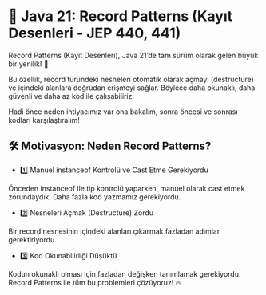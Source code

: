 # 🚀 Java 21: Record Patterns (Kayıt Desenleri - JEP 440, 441)

Record Patterns (Kayıt Desenleri), Java 21’de tam sürüm olarak gelen büyük bir yenilik! 🎉

Bu özellik, record türündeki nesneleri otomatik olarak açmayı (destructure) ve içindeki alanlara doğrudan erişmeyi sağlar. Böylece daha okunaklı, daha güvenli ve daha az kod ile çalışabiliriz.

Hadi önce neden ihtiyacımız var ona bakalım, sonra öncesi ve sonrası kodları karşılaştıralım!

## 🛠️ Motivasyon: Neden Record Patterns?

- 1️⃣ Manuel instanceof Kontrolü ve Cast Etme Gerekiyordu

Önceden instanceof ile tip kontrolü yaparken, manuel olarak cast etmek zorundaydık.
Daha fazla kod yazmamız gerekiyordu.

- 2️⃣ Nesneleri Açmak (Destructure) Zordu

Bir record nesnesinin içindeki alanları çıkarmak fazladan adımlar gerektiriyordu.

- 3️⃣ Kod Okunabilirliği Düşüktü

Kodun okunaklı olması için fazladan değişken tanımlamak gerekiyordu.
Record Patterns ile tüm bu problemleri çözüyoruz! 🔥